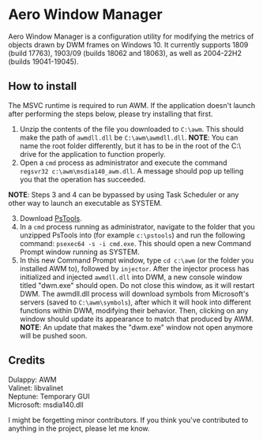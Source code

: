 # Aero Window Manager
Aero Window Manager is a configuration utility for modifying the metrics of objects drawn by DWM frames on Windows 10. It currently supports 1809 (build 17763), 1903/09 (builds 18062 and 18063), as well as 2004-22H2 (builds 19041-19045).

## How to install

The MSVC runtime is required to run AWM. If the application doesn't launch after performing the steps below, please try installing that first.

1. Unzip the contents of the file you downloaded to `C:\awm`. This should make the path of `awmdll.dll` be `C:\awm\awmdll.dll`. **NOTE**: You can name the root folder differently, but it has to be in the root of the C:\ drive for the application to function properly.
2. Open a `cmd` process as administrator and execute the command `regsvr32 c:\awm\msdia140_awm.dll`. A message should pop up telling you that the operation has succeeded.

**NOTE**: Steps 3 and 4 can be bypassed by using Task Scheduler or any other way to launch an executable as SYSTEM.

3. Download [PsTools](https://learn.microsoft.com/en-us/sysinternals/downloads/pstools).
4. In a `cmd` process running as administrator, navigate to the folder that you unzipped PsTools into (for example `c:\pstools`) and run the following command: `psexec64 -s -i cmd.exe`. This should open a new Command Prompt window running as SYSTEM.
5. In this new Command Prompt window, type `cd c:\awm` (or the folder you installed AWM to), followed by `injector`. After the injector process has initialized and injected `awmdll.dll` into DWM, a new console window titled "dwm.exe" should open. Do not close this window, as it will restart DWM. The awmdll.dll process will download symbols from Microsoft's servers (saved to `C:\awm\symbols`), after which it will hook into different functions within DWM, modifying their behavior. Then, clicking on any window should update its appearance to match that produced by AWM. \
**NOTE**: An update that makes the "dwm.exe" window not open anymore will be pushed soon.

## Credits
Dulappy: AWM\
Valinet: libvalinet\
Neptune: Temporary GUI\
Microsoft: msdia140.dll

I might be forgetting minor contributors. If you think you've contributed to anything in the project, please let me know.

